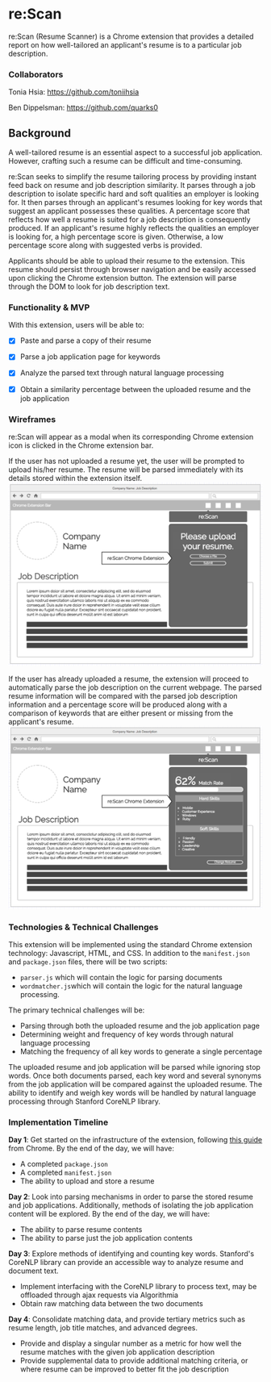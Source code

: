 # re:Scan
re:Scan (Resume Scanner) is a Chrome extension that provides a detailed report on how well-tailored an applicant's resume is to a particular job description.

### Collaborators

Tonia Hsia: https://github.com/toniihsia

Ben Dippelsman: https://github.com/quarks0


## Background
A well-tailored resume is an essential aspect to a successful job application. However, crafting such a resume can be difficult and time-consuming.

re:Scan seeks to simplify the resume tailoring process by providing instant feed back on resume and job description similarity. It parses through a job description to isolate specific hard and soft qualities an employer is looking for. It then parses through an applicant's resumes looking for key words that suggest an applicant possesses these qualities. A percentage score that reflects how well a resume is suited for a job description is consequently produced. If an applicant's resume highly reflects the qualities an employer is looking for, a high percentage score is given. Otherwise, a low percentage score along with suggested verbs is provided.

Applicants should be able to upload their resume to the extension. This resume should persist through browser navigation and be easily accessed upon clicking the Chrome extension button. The extension will parse through the DOM to look for job description text.


### Functionality & MVP

With this extension, users will be able to:

- [X] Paste and parse a copy of their resume
- [X] Parse a job application page for keywords
- [X] Analyze the parsed text through natural language processing
- [X] Obtain a similarity percentage between the uploaded resume and the job application


### Wireframes
re:Scan will appear as a modal when its corresponding Chrome extension icon is clicked in the Chrome extension bar.

If the user has not uploaded a resume yet, the user will be prompted to upload his/her resume. The resume will be parsed immediately with its details stored within the extension itself.
![Image of Resume Upload](docs/wireframes/rescan-resume-upload.png)

If the user has already uploaded a resume, the extension will proceed to automatically parse the job description on the current webpage. The parsed resume information will be compared with the parsed job description information and a percentage score will be produced along with a comparison of keywords that are either present or missing from the applicant's resume.
![Image of Score](docs/wireframes/rescan-chrome-extension.png)

### Technologies & Technical Challenges

This extension will be implemented using the standard Chrome extension technology: Javascript, HTML, and CSS.  In addition to the `manifest.json` and `package.json` files, there will be two scripts:

- `parser.js` which will contain the logic for parsing documents
- `wordmatcher.js`which will contain the logic for the natural language processing.

The primary technical challenges will be:

- Parsing through both the uploaded resume and the job application page
- Determining weight and frequency of key words through natural language processing
- Matching the frequency of all key words to generate a single percentage

The uploaded resume and job application will be parsed while ignoring stop words. Once both documents parsed, each key word and several synonyms from the job application will be compared against the uploaded resume. The ability to identify and weigh key words will be handled by natural language processing through Stanford CoreNLP library.

### Implementation Timeline
**Day 1**: Get started on the infrastructure of the extension, following <a href="https://developer.chrome.com/extensions/getstarted">this guide</a> from Chrome.  By the end of the day, we will have:

- A completed `package.json`
- A completed `manifest.json`
- The ability to upload and store a resume

**Day 2**: Look into parsing mechanisms in order to parse the stored resume and job applications. Additionally, methods of isolating the job application content will be explored. By the end of the day, we will have:

- The ability to parse resume contents
- The ability to parse just the job application contents

**Day 3**: Explore methods of identifying and counting key words. Stanford's CoreNLP library can provide an accessible way to analyze resume and document text.

- Implement interfacing with the CoreNLP library to process text, may be offloaded through ajax requests via Algorithmia
- Obtain raw matching data between the two documents

**Day 4**: Consolidate matching data, and provide tertiary metrics such as resume length, job title matches, and advanced degrees.

- Provide and display a singular number as a metric for how well the resume matches with the given job application description
- Provide supplemental data to provide additional matching criteria, or where resume can be improved to better fit the job description
